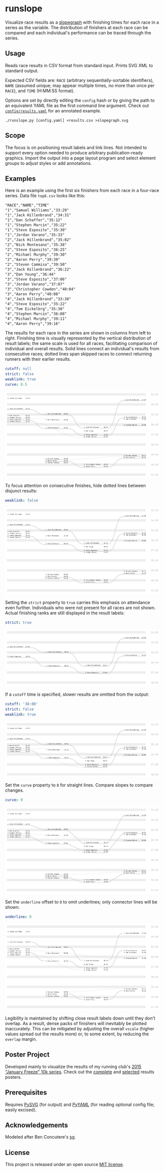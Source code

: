 # runslope

Visualize race results as a [slopegraph](http://www.edwardtufte.com/bboard/q-and-a-fetch-msg?msg_id=0003nk) with finishing times for each race in a series as the variable. The distribution of finishers at each race can be compared and each individual's performance can be traced through the series.

## Usage

Reads race results in CSV format from standard input. Prints SVG XML to standard output. 

Expected CSV fields are: `RACE` (arbitrary sequentially-sortable identifiers), `NAME` (assumed unique; may appear multiple times, no more than once per `RACE`), and `TIME` (H:MM:SS format).

Options are set by directly editing the `config` hash or by giving the path to an equivalent YAML file as the first command line argument. Check out [`config/results.yaml`](config/results.yaml) for an annotated example.

	./runslope.py [config.yaml] <results.csv >slopegraph.svg

## Scope

The focus is on positioning result labels and link lines. Not intended to support every option needed to produce arbitrary publication-ready graphics. Import the output into a page layout program and select element groups to adjust styles or add annotations.

## Examples

Here is an example using the first six finishers from each race in a four-race series. Data file `top6.csv` looks like this:

```csv
"RACE","NAME","TIME"
"1","Samuel Williams","33:29"
"1","Jack Hillenbrand","34:31"
"1","Dan Schaffer","35:12"
"1","Stephen Marcin","35:22"
"1","Steve Esposito","35:30"
"1","Jordan Varano","35:33"
"2","Jack Hillenbrand","35:02"
"2","Nick Montesano","35:38"
"2","Steve Esposito","36:25"
"2","Michael Murphy","39:30"
"2","Aaron Perry","39:39"
"2","Steven Cammisa","39:50"
"3","Jack Hillenbrand","36:22"
"3","Dan Young","36:44"
"3","Steve Esposito","37:06"
"3","Jordan Varano","37:07"
"3","Christopher Cowden","40:04"
"3","Aaron Perry","40:08"
"4","Jack Hillenbrand","33:38"
"4","Steve Esposito","35:22"
"4","Tom Eickelbrg","35:30"
"4","Stephen Marcin","36:08"
"4","Michael Murphy","39:11"
"4","Aaron Perry","39:16"
```

The results for each race in the series are shown in columns from left to right. Finishing time is visually represented by the vertical distribution of result labels; the same scale is used for all races, facilitating comparison of individual and overall results. Solid lines connect an individual's results from consecutive races; dotted lines span skipped races to connect returning runners with their earlier results.

```yaml
cutoff: null
strict: false
weaklink: true
curve: 0.5
```

![demo](images/top6.png)

To focus attention on consecutive finishes, hide dotted lines between disjunct results:

```yaml
weaklink: false
```

![weaklinks disabled](images/top6-noweak.png)

Setting the `strict` property to `true` carries this emphasis on attendance even further. Individuals who were not present for all races are not shown. Actual finishing ranks are still displayed in the result labels:

```yaml
strict: true
```

![strict attendance mode](images/top6-strict.png)

If a `cutoff` time is specified, slower results are omitted from the output:

```yaml
cutoff: '38:00'
strict: false
weaklink: true
```

![time cutoff](images/top6-cutoff.png)

Set the `curve` property to `0` for straight lines. Compare slopes to compare changes.

```yaml
curve: 0
```

![straight lines](images/top6-nocurve.png)

Set the `underline` offset to `0` to omit underlines; only connector lines will be shown.

```yaml
underline: 0
```

![no underlines](images/top6-nounderline.png)

Legibility is maintained by shifting close result labels down until they don't overlap. As a result, dense packs of finishers will inevitably be plotted inaccurately. This can be mitigated by adjusting the overall `vscale` (higher values spread out the results more) or, to some extent, by reducing the `overlap` margin.

## Poster Project

Developed mainly to visualize the results of my running club's [2015 "January Freeze" 10k series](http://triplecitiesrunnersclub.org/y2015/januaryfreeze.html). Check out the [complete](pdf/results-poster.pdf) and [selected](pdf/results-strict-poster.pdf) results posters.

## Prerequisites

Requires [PySVG](https://code.google.com/p/pysvg/) (for output) and [PyYAML](http://pyyaml.org) (for reading optional config file; easily excised).

## Acknowledgements

Modeled after Ben Concutere's [sg](https://github.com/concutere/sg).

## License

This project is released under an open source [MIT license](http://opensource.org/licenses/MIT).
